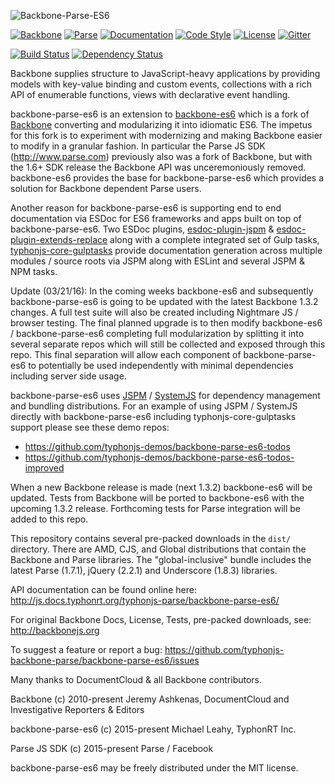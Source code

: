 ![Backbone-Parse-ES6](http://i.imgur.com/VNuAXXX.png)

[![Backbone](https://img.shields.io/badge/backbone-1.2.3-yellowgreen.svg?style=flat)](https://github.com/jashkenas/backbone)
[![Parse](https://img.shields.io/badge/parse-1.7.1-yellowgreen.svg?style=flat)](https://github.com/ParsePlatform/Parse-SDK-JS)
[![Documentation](http://js.docs.typhonrt.org/typhonjs-parse/backbone-parse-es6/badge.svg)](http://js.docs.typhonrt.org/typhonjs-parse/backbone-parse-es6/)
[![Code Style](https://img.shields.io/badge/code%20style-allman-yellowgreen.svg?style=flat)](https://en.wikipedia.org/wiki/Indent_style#Allman_style)
[![License](https://img.shields.io/badge/license-MPLv2-yellowgreen.svg?style=flat)](https://github.com/typhonjs-backbone-parse/backbone-parse-es6/blob/master/LICENSE)
[![Gitter](https://img.shields.io/gitter/room/typhonjs/TyphonJS.svg)](https://gitter.im/typhonjs/TyphonJS)

[![Build Status](https://travis-ci.org/typhonjs-backbone-parse/backbone-parse-es6.svg?branch=master)](https://travis-ci.org/typhonjs-backbone-parse/backbone-parse-es6)
[![Dependency Status](https://www.versioneye.com/user/projects/56eb9f644e714c004f4d0c66/badge.svg?style=flat)](https://www.versioneye.com/user/projects/56eb9f644e714c004f4d0c66)


Backbone supplies structure to JavaScript-heavy applications by providing models with key-value binding and custom events, collections with a rich API of enumerable functions, views with declarative event handling.

backbone-parse-es6 is an extension to [backbone-es6](https://github.com/typhonjs-backbone/backbone-es6) which is a fork of [Backbone](https://github.com/jashkenas/backbone) converting and modularizing it into idiomatic ES6. The impetus for this fork is to experiment with modernizing and making Backbone easier to modify in a granular fashion. In particular the Parse JS SDK (http://www.parse.com) previously also was a fork of Backbone, but with the 1.6+ SDK release the Backbone API was unceremoniously removed. backbone-es6 provides the base for backbone-parse-es6  which provides a solution for Backbone dependent Parse users. 

Another reason for backbone-parse-es6 is supporting end to end documentation via ESDoc for ES6 frameworks and apps built on top of backbone-parse-es6. Two ESDoc plugins, [esdoc-plugin-jspm](https://github.com/typhonjs-node-esdoc/esdoc-plugin-jspm) & [esdoc-plugin-extends-replace](https://github.com/typhonjs-node-esdoc/esdoc-plugin-extends-replace) along with a complete integrated set of Gulp tasks, [typhonjs-core-gulptasks](https://github.com/typhonjs-node-gulp/typhonjs-core-gulptasks) provide documentation generation across multiple modules / source roots via JSPM along with ESLint and several JSPM & NPM tasks.

Update (03/21/16): In the coming weeks backbone-es6 and subsequently backbone-parse-es6 is going to be updated with the latest Backbone 1.3.2 changes. A full test suite will also be created including Nightmare JS / browser testing. The final planned upgrade is to then modify backbone-es6 / backbone-parse-es6 completing full modularization by splitting it into several separate repos which will still be collected and exposed through this repo. This final separation will allow each component of backbone-parse-es6 to potentially be used independently with minimal dependencies including server side usage.

backbone-parse-es6 uses [JSPM](http://www.jspm.io) / [SystemJS](https://github.com/systemjs/systemjs) for dependency management and bundling distributions. For an example of using JSPM / SystemJS directly with backbone-parse-es6 including typhonjs-core-gulptasks support please see these demo repos:
- https://github.com/typhonjs-demos/backbone-parse-es6-todos
- https://github.com/typhonjs-demos/backbone-parse-es6-todos-improved

When a new Backbone release is made (next 1.3.2) backbone-es6 will be updated. Tests from Backbone will be ported to backbone-es6 with the upcoming 1.3.2 release. Forthcoming tests for Parse integration will be added to this repo. 

This repository contains several pre-packed downloads in the `dist/` directory. There are AMD, CJS, and Global distributions that contain the Backbone and Parse libraries. The "global-inclusive" bundle includes the latest Parse (1.7.1), jQuery (2.2.1) and Underscore (1.8.3) libraries.

API documentation can be found online here:
http://js.docs.typhonrt.org/typhonjs-parse/backbone-parse-es6/

For original Backbone Docs, License, Tests, pre-packed downloads, see:
http://backbonejs.org

To suggest a feature or report a bug:
https://github.com/typhonjs-backbone-parse/backbone-parse-es6/issues

Many thanks to DocumentCloud & all Backbone contributors.

Backbone (c) 2010-present Jeremy Ashkenas, DocumentCloud and Investigative Reporters & Editors

backbone-parse-es6 (c) 2015-present Michael Leahy, TyphonRT Inc. 

Parse JS SDK (c) 2015-present Parse / Facebook 

backbone-parse-es6 may be freely distributed under the MIT license.
